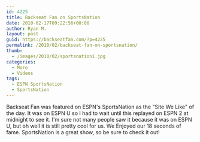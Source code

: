 ```yaml
---
id: 4225
title: Backseat Fan on SportsNation
date: 2010-02-17T09:22:56+00:00
author: Ryan M.
layout: post
guid: https://backseatfan.com/?p=4225
permalink: /2010/02/backseat-fan-on-sportsnation/
thumb:
  - /images/2010/02/sportsnation1.jpg
categories:
  - More
  - Videos
tags:
  - ESPN SportsNation
  - SportsNation
---
```


<div class="entry">
  <p>
  </p>

  <p>
    Backseat Fan was featured on ESPN's SportsNation as the "Site We Like" of the day. It was on ESPN U so I had to wait until this replayed on ESPN 2 at midnight to see it. I'm sure not many people saw it because it was on ESPN U, but oh well it is still pretty cool for us. We Enjoyed our 18 seconds of fame. SportsNation is a great show, so be sure to check it out!
  </p>
</div>
